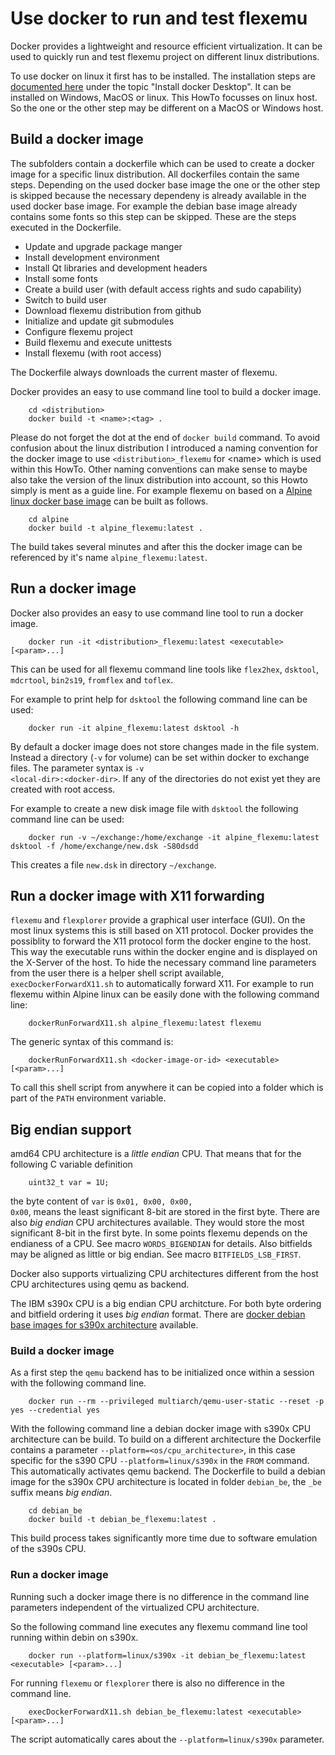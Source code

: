 # Use docker to run and test flexemu

Docker provides a lightweight and resource efficient virtualization. It can be used to quickly run and test flexemu project on different linux distributions.

To use docker on linux it first has to be installed. The installation steps are [documented here](https://docs.docker.com/desktop/) under the topic "Install docker Desktop". It can be installed on Windows, MacOS or linux. This HowTo focusses on linux host. So the one or the other step may be different on a MacOS or Windows host.

## Build a docker image

The subfolders contain a dockerfile which can be used to create a docker image for a specific linux distribution. All dockerfiles contain the same steps. Depending on the used docker base image the one or the other step is skipped because the necessary dependeny is already available in the used docker base image. For example the debian base image already contains some fonts so this step can be skipped. These are the steps executed in the Dockerfile.

* Update and upgrade package manger
* Install development environment
* Install Qt libraries and development headers
* Install some fonts
* Create a build user (with default access rights and sudo capability)
* Switch to build user
* Download flexemu distribution from github
* Initialize and update git submodules
* Configure flexemu project
* Build flexemu and execute unittests
* Install flexemu (with root access)

The Dockerfile always downloads the current master of flexemu.

Docker provides an easy to use command line tool to build a docker image.

        cd <distribution>
        docker build -t <name>:<tag> .

Please do not forget the dot at the end of <code>docker build</code> command. To avoid confusion about the linux distribution I introduced a naming convention for the docker image to use <code>&lt;distribution&gt;_flexemu</code> for &lt;name&gt; which is used within this HowTo. Other naming conventions can make sense to maybe also take the version of the linux distribution into account, so this Howto simply is ment as a guide line. For example flexemu on based on a [Alpine linux docker base image](https://hub.docker.com/_/alpine) can be built as follows.

        cd alpine
        docker build -t alpine_flexemu:latest .

The build takes several minutes and after this the docker image can be referenced by it's name <code>alpine_flexemu:latest</code>.

## Run a docker image

Docker also provides an easy to use command line tool to run a docker image.

        docker run -it <distribution>_flexemu:latest <executable> [<param>...]

This can be used for all flexemu command line tools like
<code>flex2hex</code>,
<code>dsktool</code>,
<code>mdcrtool</code>,
<code>bin2s19</code>,
<code>fromflex</code> and
<code>toflex</code>.

For example to print help for <code>dsktool</code> the following command line can be used:

        docker run -it alpine_flexemu:latest dsktool -h

By default a docker image does not store changes made in the file system. Instead a directory (<code>-v</code> for volume) can be set within docker to exchange files. The parameter syntax is <code>-v &lt;local-dir&gt;:&lt;docker-dir&gt;</code>. If any of the directories do not exist yet they are created with root access.

For example to create a new disk image file with  <code>dsktool</code> the following command line can be used:

        docker run -v ~/exchange:/home/exchange -it alpine_flexemu:latest dsktool -f /home/exchange/new.dsk -S80dsdd

This creates a file <code>new.dsk</code> in directory <code>~/exchange</code>.

## Run a docker image with X11 forwarding

<code>flexemu</code> and <code>flexplorer</code> provide a graphical user interface (GUI). On the most linux systems this is still based on X11 protocol. Docker provides the possiblity to forward the X11 protocol form the docker engine to the host. This way the executable runs within the docker engine and is displayed on the X-Server of the host. To hide the necessary command line parameters from the user there is a helper shell script available, <code>execDockerForwardX11.sh</code> to automatically forward X11. For example to run flexemu within Alpine linux  can be easily done with the following command line:

        dockerRunForwardX11.sh alpine_flexemu:latest flexemu

The generic syntax of this command is:

        dockerRunForwardX11.sh <docker-image-or-id> <executable> [<param>...]

To call this shell script from anywhere it can be copied into a folder which is part of the <code>PATH</code> environment variable.

## Big endian support

amd64 CPU architecture is a *little endian* CPU. That means that for the following C variable definition

        uint32_t var = 1U;

the byte content of <code>var</code> is <code>0x01, 0x00, 0x00, 0x00</code>, means the least significant 8-bit are stored in the first byte. There are also *big endian* CPU architectures available. They would store the most significant 8-bit in the first byte. In some points flexemu depends on the endianess of a CPU. See macro <code>WORDS_BIGENDIAN</code> for details. Also bitfields may be aligned as little or big endian. See macro <code>BITFIELDS_LSB_FIRST</code>.

Docker also supports virtualizing CPU architectures different from the host CPU architectures using qemu as backend.

The IBM s390x CPU is a big endian CPU architcture. For both byte ordering and bitfield ordering it uses *big endian* format. There are [docker debian base images for s390x architecture](https://hub.docker.com/r/s390x/debian/) available.

### Build a docker image

As a first step the <code>qemu</code> backend has to be initialized once within a session with the following command line.

        docker run --rm --privileged multiarch/qemu-user-static --reset -p yes --credential yes

With the following command line a debian docker image with s390x CPU architecture can be build. To build on a different architecture the Dockerfile contains a parameter <code>--platform=&lt;os/cpu_architecture&gt;</code>, in this case specific for the s390 CPU <code>--platform=linux/s390x</code> in the <code>FROM</code> command. This automatically activates qemu backend. The Dockerfile to build a debian image for the s390x CPU architecture is located in folder <code>debian_be</code>, the <code>_be</code> suffix means *big endian*.

        cd debian_be
        docker build -t debian_be_flexemu:latest .

This build process takes significantly more time due to software emulation of the s390s CPU.

### Run a docker image

Running such a docker image there is no difference in the command line parameters independent of the virtualized CPU architecture.

So the following command line executes any flexemu command line tool running within debin on s390x.

        docker run --platform=linux/s390x -it debian_be_flexemu:latest <executable> [<param>...]

For running <code>flexemu</code> or <code>flexplorer</code> there is also no difference in the command line.

        execDockerForwardX11.sh debian_be_flexemu:latest <executable> [<param>...]

The script automatically cares about the <code>--platform=linux/s390x</code> parameter.

